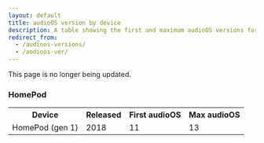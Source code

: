 ```yaml
---
layout: default
title: audioOS version by device
description: A table showing the first and maximum audioOS versions for HomePod.
redirect_from:
  - /audioos-versions/
  - /audioos-ver/
---
```


This page is no longer being updated.

### HomePod

<table>
  <tr>
    <th>Device</th>
    <th>Released</th>
    <th>First audioOS</th>
    <th>Max audioOS</th>
  </tr>
  <tr>
    <td>HomePod (gen 1)</td>
    <td>2018</td>
    <td>11</td>
    <td class="green">13</td>
  </tr>
</table>
